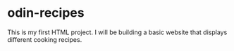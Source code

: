 # odin-recipes
This is my first HTML project. I will be building a basic website that displays different cooking recipes.